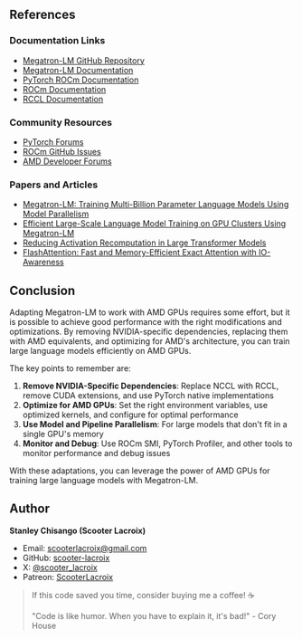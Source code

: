 ## References

### Documentation Links

- [Megatron-LM GitHub Repository](https://github.com/NVIDIA/Megatron-LM)
- [Megatron-LM Documentation](https://github.com/NVIDIA/Megatron-LM/tree/main/docs)
- [PyTorch ROCm Documentation](https://pytorch.org/docs/stable/notes/hip.html)
- [ROCm Documentation](https://rocm.docs.amd.com/)
- [RCCL Documentation](https://github.com/ROCmSoftwarePlatform/rccl)

### Community Resources

- [PyTorch Forums](https://discuss.pytorch.org/)
- [ROCm GitHub Issues](https://github.com/RadeonOpenCompute/ROCm/issues)
- [AMD Developer Forums](https://community.amd.com/t5/AMD-ROCm/bd-p/amd-rocm)

### Papers and Articles

- [Megatron-LM: Training Multi-Billion Parameter Language Models Using Model Parallelism](https://arxiv.org/abs/1909.08053)
- [Efficient Large-Scale Language Model Training on GPU Clusters Using Megatron-LM](https://arxiv.org/abs/2104.04473)
- [Reducing Activation Recomputation in Large Transformer Models](https://arxiv.org/abs/2205.05198)
- [FlashAttention: Fast and Memory-Efficient Exact Attention with IO-Awareness](https://arxiv.org/abs/2205.14135)

## Conclusion

Adapting Megatron-LM to work with AMD GPUs requires some effort, but it is possible to achieve good performance with the right modifications and optimizations. By removing NVIDIA-specific dependencies, replacing them with AMD equivalents, and optimizing for AMD's architecture, you can train large language models efficiently on AMD GPUs.

The key points to remember are:

1. **Remove NVIDIA-Specific Dependencies**: Replace NCCL with RCCL, remove CUDA extensions, and use PyTorch native implementations
2. **Optimize for AMD GPUs**: Set the right environment variables, use optimized kernels, and configure for optimal performance
3. **Use Model and Pipeline Parallelism**: For large models that don't fit in a single GPU's memory
4. **Monitor and Debug**: Use ROCm SMI, PyTorch Profiler, and other tools to monitor performance and debug issues

With these adaptations, you can leverage the power of AMD GPUs for training large language models with Megatron-LM.


## Author

**Stanley Chisango (Scooter Lacroix)**

- Email: scooterlacroix@gmail.com
- GitHub: [scooter-lacroix](https://github.com/scooter-lacroix)
- X: [@scooter_lacroix](https://x.com/scooter_lacroix)
- Patreon: [ScooterLacroix](https://patreon.com/ScooterLacroix)

> If this code saved you time, consider buying me a coffee! ☕
> 
> "Code is like humor. When you have to explain it, it's bad!" - Cory House

